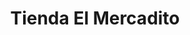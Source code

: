 ---
title: "Tienda El Mercadito"
url: /urbanizacion-nuevo-lourdes/tienda-el-mercadito/
shop: Lebensmittel
---